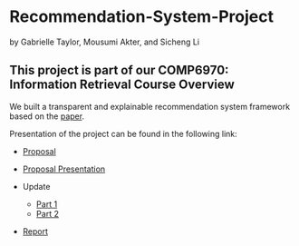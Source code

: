 # Recommendation-System-Project
by Gabrielle Taylor, Mousumi Akter, and Sicheng Li

This project is part of our COMP6970: Information Retrieval Course
Overview
--------
We built a transparent and explainable recommendation system framework based on the [paper](https://dl.acm.org/doi/10.1145/3331184.3331211).

Presentation of the project can be found in the following link:

 * [Proposal](https://docs.google.com/document/d/1kxYQWJXP3oqOdWgWYEUQ6pFCF2LscH5Zo8FL2thaz5c/edit?usp=sharing) 
 * [Proposal Presentation](https://docs.google.com/presentation/d/130RfzpX-Xwd63iTWKAXrQlHjZCIafdkN_NEnRe91ZcE/edit?usp=sharing)
 * Update
     * [Part 1](https://drive.google.com/file/d/1w-1OT3WKBYkHOm76LY80TpP_r_B5Kfd8/view?usp=sharing)
     * [Part 2](ADD)
     
 * [Report](https://www.overleaf.com/read/kmkbfczkvmbv)



